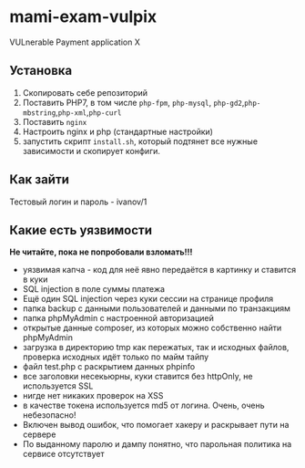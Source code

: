 # mami-exam-vulpix
VULnerable Payment application X


## Установка
1. Скопировать себе репозиторий
2. Поставить PHP7, в том числе `php-fpm`, `php-mysql`, `php-gd2`,`php-mbstring`,`php-xml`,`php-curl`
3. Поставить `nginx`
4. Настроить nginx и php (стандартные настройки)
5. запустить скрипт `install.sh`, который подтянет все нужные зависимости и скопирует конфиги.

## Как зайти
Тестовый логин и пароль - ivanov/1

## Какие есть уязвимости

**Не читайте, пока не попробовали взломать!!!**

* уязвимая капча - код для неё явно передаётся в картинку и ставится в куки
* SQL injection в поле суммы платежа
* Ещё один SQL injection через куки сессии на странице профиля
* папка backup с данными пользователей и данными по транзакциям
* папка phpMyAdmin с настроенной авторизацией
* открытые данные composer, из которых можно собственно найти phpMyAdmin
* загрузка в директорию tmp как пережатых, так и исходных файлов, проверка исходных идёт только по майм тайпу
* файл test.php с раскрытием данных phpinfo
* все заголовки несекьюрны, куки ставится без httpOnly, не используется SSL
* нигде нет никаких проверок на XSS
* в качестве токена используется md5 от логина. Очень, очень небезопасно!
* Включен вывод ошибок, что помогает хакеру и раскрывает пути на сервере
* По выданному паролю и дампу понятно, что парольная политика на сервисе отсутствует

